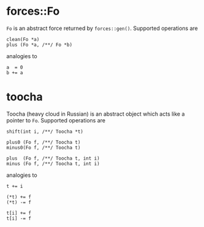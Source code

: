 # forces::Fo

`Fo` is an abstract force returned by `forces::gen()`.  Supported
operations are

	clean(Fo *a)
	plus (Fo *a, /**/ Fo *b)

analogies to

	a  = 0
	b += a

# toocha

Toocha (heavy cloud in Russian) is an abstract object which acts like
a pointer to `Fo`. Supported operations are

	shift(int i, /**/ Toocha *t)

	plus0 (Fo f, /**/ Toocha t)
	minus0(Fo f, /**/ Toocha t)

	plus  (Fo f, /**/ Toocha t, int i)
	minus (Fo f, /**/ Toocha t, int i)

analogies to

	t += i

	(*t) += f
	(*t) -= f

	t[i] += f
	t[i] -= f
